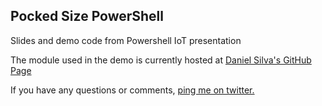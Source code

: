 ## Pocked Size PowerShell
Slides and demo code from Powershell IoT presentation

The module used in the demo is currently hosted at [Daniel Silva's GitHub Page](https://github.com/DanielSSilva/Posh-SenseHat)

If you have any questions or comments, [ping me on twitter.](https://twitter.com/bjompen)